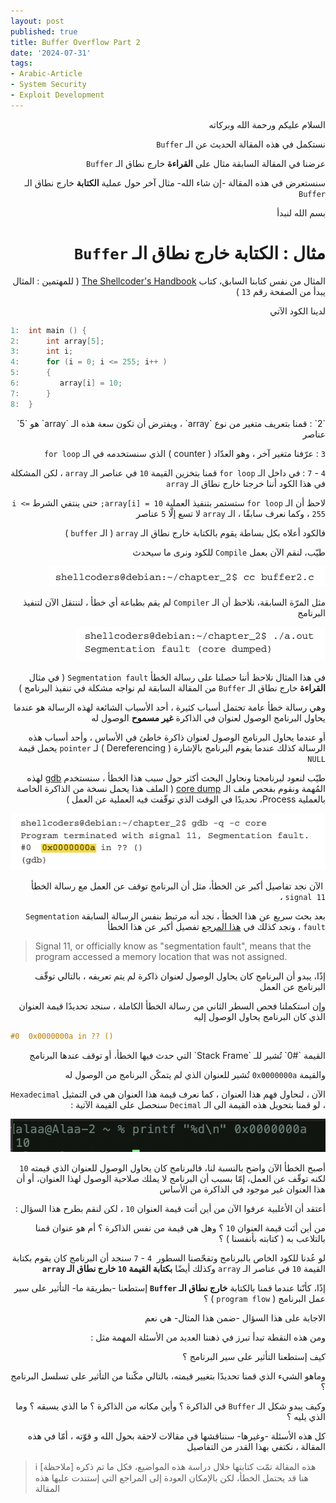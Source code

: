```yaml
---
layout: post
published: true
title: Buffer Overflow Part 2
date: '2024-07-31'
tags:
- Arabic-Article
- System Security
- Exploit Development
---
```


<div dir="rtl" markdown="1">

السلام عليكم ورحمة الله وبركاته 

نستكمل في هذه المقالة الحديث عن الـ `Buffer`

عرضنا في المقالة السابقة مثال على **القراءة** خارج نطاق الـ `Buffer` 

سنستعرض في هذه المقالة -إن شاء الله- مثال آخر حول عملية **الكتابة** خارج نطاق الـ `Buffer` 

بسم الله لنبدأ 

# مثال : الكتابة خارج نطاق الـ `Buffer`

المثال من نفس كتابنا السابق، كتاب [The Shellcoder's Handbook](https://amzn.eu/d/e5ihS4i) ( للمهتمين : المثال يبدأ من الصفحة رقم `13` ) 

لدينا الكود الآتي 
</div>

```c
1:  int main () {
2:      int array[5];
3:      int i;
4:      for (i = 0; i <= 255; i++ )
5:      {
6:         array[i] = 10;
7:      }
8:  }
```

<div dir="rtl" markdown="1">
`2` : قمنا بتعريف متغير من نوع `array` ، ويفترض أن تكون سعة هذه الـ `array` هو `5` عناصر

`3` : عرّفنا متغير آخر ، وهو العدّاد ( counter ) الذي سنستخدمه في الـ `for loop`

`4` - `7` : في داخل الـ `for loop` قمنا بتخزين القيمة `10` في عناصر الـ `array`  ، لكن المشكلة في هذا الكود أننا خرجنا خارج نطاق الـ `array` 

لاحظ أن الـ `for loop` ستستمر بتنفيذ العملية `array[i] = 10;` حتى ينتفي الشرط `i <= 255` ، وكما نعرف سابقًا ، الـ `array` لا تسع إلّا `5` عناصر 

فالكود أعلاه بكل بساطة يقوم بالكتابة خارج نطاق الـ `array` ( الـ `buffer` ) 

طيّب، لنقم الآن بعمل `Compile` للكود ونرى ما سيحدث 

![1](https://raw.githubusercontent.com/0xb1tByte/0xb1tbyte.github.io/master/assets/media/BufferOverflow//3.png)

مثل المرّة السابقة، نلاحظ أن الـ `Compiler` لم يقم بطباعة أي خطأ ، لننتقل الآن لتنفيذ البرنامج 

![1](https://raw.githubusercontent.com/0xb1tByte/0xb1tbyte.github.io/master/assets/media/BufferOverflow//4.png)

في هذا المثال نلاحظ أننا حصلنا على رسالة الخطأ `Segmentation fault` ( في مثال **القراءة** خارج نطاق الـ `Buffer` من المقالة السابقة لم نواجه مشكلة في تنفيذ البرنامج ) 

وهي رسالة خطأ عامة تحتمل أسباب كثيرة ، أحد الأسباب الشائعة لهذه الرسالة هو عندما يحاول البرنامج الوصول لعنوان في الذاكرة **غير مسموح** الوصول له 

أو عندما يحاول البرنامج الوصول لعنوان ذاكرة خاطئ في الأساس ، وأحد أسباب هذه الرسالة كذلك عندما يقوم البرنامج بالإشارة ( Dereferencing ) لـ `pointer` يحمل قيمة `NULL` 

طيّب لنعود لبرنامجنا ونحاول البحث أكثر حول سبب هذا الخطأ ، سنستخدم [gdb](https://www.sourceware.org/gdb/) لهذه المُهمة ونقوم بفحص ملف الـ [core dump](https://wiki.archlinux.org/title/Core_dump) ( الملف هذا يحمل نسخة من الذاكرة الخاصة بالعملية Process، تحديدًا في الوقت الذي توقّفت فيه العملية عن العمل )

![1](https://raw.githubusercontent.com/0xb1tByte/0xb1tbyte.github.io/master/assets/media/BufferOverflow//5.png)

 الآن نجد تفاصيل أكبر عن الخطأ، مثل أن البرنامج توقف عن العمل مع رسالة الخطأ `signal 11` ، 
 
 بعد بحث سريع عن هذا الخطأ ، نجد أنه مرتبط بنفس الرسالة السابقة `Segmentation fault` ، ونجد كذلك في [هذا المرجع](https://tldp.org/FAQ/sig11/html/index.html) تفصيل أكبر عن هذا الخطأ 

</div>

> Signal 11, or officially know as "segmentation fault", means that the program accessed a memory location that was not assigned.

<div dir="rtl" markdown="1">
إذًا، يبدو أن البرنامج كان يحاول الوصول لعنوان ذاكرة لم يتم تعريفه ، بالتالي توقّف البرنامج عن العمل 
  
وإن استكملنا فحص السطر الثاني من رسالة الخطأ الكاملة ، سنجد تحديدًا قيمة العنوان الذي كان البرنامج يحاول الوصول إليه
</div>

```c
#0  0x0000000a in ?? ()
```

<div dir="rtl" markdown="1">
القيمة `#0` تُشير للـ `Stack Frame` التي حدث فيها الخطأ، أو توقف عندها البرنامج 

والقيمة `0x0000000a` تُشير للعنوان الذي لم يتمكّن البرنامج من الوصول له

الآن ، لنحاول فهم هذا العنوان ، كما نعرف قيمة هذا العنوان هي في التمثيل `Hexadecimal` ، لو قمنا بتحويل هذه القيمة الى الـ `Decimal` سنحصل على القيمة الآتية : 

![1](https://raw.githubusercontent.com/0xb1tByte/0xb1tbyte.github.io/master/assets/media/BufferOverflow//6.png)

أصبح الخطأ الآن واضح بالنسبة لنا، فالبرنامج كان يحاول الوصول للعنوان الذي قيمته `10` لكنه توقّف عن العمل، إمّا بسبب أن البرنامج لا يملك صلاحية الوصول لهذا العنوان، أو أن هذا العنوان غير موجود في الذاكرة من الأساس

أعتقد أن الأغلبية عرفوا الآن من أين أتت قيمة العنوان `10` ، لكن لنقم بطرح هذا السؤال : 

من أين أتَت قيمة العنوان `10` ؟ وهل هي قيمة من نفس الذاكرة ؟ أم هو عنوان قمنا بالتلاعب به ( كتابته بأنفسنا ) ؟ 

لو عُدنا للكود الخاص بالبرنامج وتفحّصنا السطور  `4` - `7` سنجد أن البرنامج كان يقوم بكتابة القيمة `10` في عناصر الـ `array` وكذلك أيضًا **بكتابة القيمة `10` خارج نطاق الـ `array`**

إذًا، كأنّنا عندما قمنا بالكتابة **خارج نطاق الـ `Buffer`** إستطعنا -بطريقة ما- التأثير على سير عمل البرنامج ( `program flow` ) ؟ 

الاجابة على هذا السؤال -ضمن هذا المثال- هي نعم 

ومن هذه النقطة تبدأ تبرز في ذهننا العديد من الأسئلة المهمة مثل : 

كيف إستطعنا التأثير على سير البرنامج ؟ 

وماهو الشيء الذي قمنا تحديدًا بتغيير قيمته، بالتالي مكّننا من التأثير على تسلسل البرنامج ؟

وكيف يبدو شكل الـ `Buffer` في الذاكرة ؟ وأين مكانه من الذاكرة ؟ ما الذي يسبقه ؟ وما الذي يليه ؟ 

كل هذه الأسئلة -وغيرها- سنناقشها في مقالات لاحقة بحول الله و قوّته ، أمّا في هذه المقالة ، نكتفي بهذا القدر من التفاصيل

</div>



> ℹ️ [ملاحظة]
> هذه المقالة تمّت كتابتها خلال دراسة هذه المواضيع، فكل ما تم ذكره هنا قد يحتمل الخطأ، لكن بالإمكان العودة إلى المراجع التي إستندت عليها هذه المقالة 
